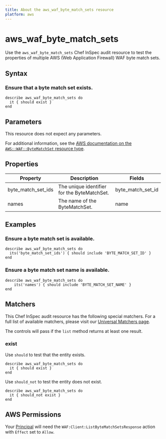 ```yaml
---
title: About the aws_waf_byte_match_sets resource
platform: aws
---
```


# aws_waf_byte_match_sets

Use the `aws_waf_byte_match_sets` Chef InSpec audit resource to test the properties of multiple AWS (Web Application Firewall) WAF byte match sets.

## Syntax

### Ensure that a byte match set exists.

    describe aws_waf_byte_match_sets do
      it { should exist }
    end

## Parameters

This resource does not expect any parameters.

For additional information, see the [AWS documentation on the `AWS::WAF::ByteMatchSet` resource type](https://docs.aws.amazon.com/AWSCloudFormation/latest/UserGuide/aws-resource-waf-bytematchset.html).

## Properties

| Property | Description | Fields |
| --- | --- | --- |
| byte_match_set_ids | The unique identifier for the ByteMatchSet. | byte_match_set_id |
| names | The name of the ByteMatchSet. | name |

## Examples

### Ensure a byte match set is available.

    describe aws_waf_byte_match_sets do
      its('byte_match_set_ids') { should include 'BYTE_MATCH_SET_ID' }
    end

### Ensure a byte match set name is available.

    describe aws_waf_byte_match_sets do
        its('names') { should include 'BYTE_MATCH_SET_NAME' }
    end

## Matchers

This Chef InSpec audit resource has the following special matchers. For a full list of available matchers, please visit our [Universal Matchers page](https://www.inspec.io/docs/reference/matchers/).

The controls will pass if the `list` method returns at least one result.

### exist

Use `should` to test that the entity exists.

    describe aws_waf_byte_match_sets do
      it { should exist }
    end

Use `should_not` to test the entity does not exist.

    describe aws_waf_byte_match_sets do
      it { should_not exist }
    end

## AWS Permissions

Your [Principal](https://docs.aws.amazon.com/IAM/latest/UserGuide/intro-structure.html#intro-structure-principal) will need the `WAF:Client:ListByteMatchSetsResponse` action with `Effect` set to `Allow`.
